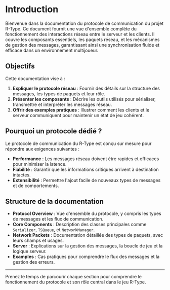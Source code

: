 # Introduction

Bienvenue dans la documentation du protocole de communication du projet R-Type. Ce document fournit une vue d'ensemble complète du fonctionnement des interactions réseau entre le serveur et les clients. Il couvre les composants essentiels, les paquets réseau, et les mécanismes de gestion des messages, garantissant ainsi une synchronisation fluide et efficace dans un environnement multijoueur.

## Objectifs

Cette documentation vise à :

1. **Expliquer le protocole réseau** : Fournir des détails sur la structure des messages, les types de paquets et leur rôle.
2. **Présenter les composants** : Décrire les outils utilisés pour sérialiser, transmettre et interpréter les messages réseau.
3. **Offrir des exemples pratiques** : Illustrer comment les clients et le serveur communiquent pour maintenir un état de jeu cohérent.

## Pourquoi un protocole dédié ?

Le protocole de communication du R-Type est conçu sur mesure pour répondre aux exigences suivantes :

- **Performance** : Les messages réseau doivent être rapides et efficaces pour minimiser la latence.
- **Fiabilité** : Garantir que les informations critiques arrivent à destination intactes.
- **Extensibilité** : Permettre l'ajout facile de nouveaux types de messages et de comportements.

## Structure de la documentation

- **Protocol Overview** : Vue d'ensemble du protocole, y compris les types de messages et les flux de communication.
- **Core Components** : Description des classes principales comme `Serializer`, `TSQueue`, et `NetworkManager`.
- **Network Packets** : Documentation détaillée des types de paquets, avec leurs champs et usages.
- **Server** : Explications sur la gestion des messages, la boucle de jeu et la logique serveur.
- **Examples** : Cas pratiques pour comprendre le flux des messages et la gestion des erreurs.

---

Prenez le temps de parcourir chaque section pour comprendre le fonctionnement du protocole et son rôle central dans le jeu R-Type.

